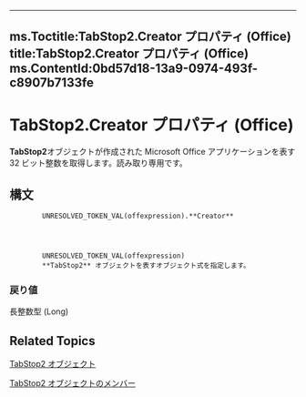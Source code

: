 

---
ms.Toctitle:TabStop2.Creator プロパティ (Office)
title:TabStop2.Creator プロパティ (Office)
ms.ContentId:0bd57d18-13a9-0974-493f-c8907b7133fe
---
# TabStop2.Creator プロパティ (Office)




**TabStop2**オブジェクトが作成された Microsoft Office アプリケーションを表す 32 ビット整数を取得します。読み取り専用です。

## 構文

            UNRESOLVED_TOKEN_VAL(offexpression).**Creator**




            UNRESOLVED_TOKEN_VAL(offexpression)
            **TabStop2** オブジェクトを表すオブジェクト式を指定します。

### 戻り値
長整数型 (Long)





## Related Topics

[TabStop2 オブジェクト](fee461a9-684b-e6c2-a74a-d0aa161d0d9c.md)

[TabStop2 オブジェクトのメンバー](e917b4b4-3df3-93a1-3cf8-ce65edc5f18e.md)




